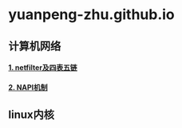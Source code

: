 # yuanpeng-zhu.github.io



## 计算机网络

#### [1. netfilter及四表五链](./linux网络协议栈/netfilter.md)

#### [2. NAPI机制](./linux网络协议栈/NAPI机制.md)


## linux内核




